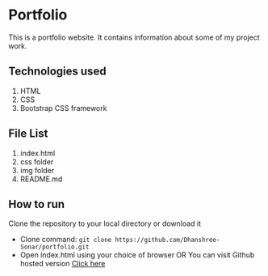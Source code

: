 # Portfolio
This is a portfolio website. It contains information about some of my project work.

## Technologies used
1. HTML
2. CSS
3. Bootstrap CSS framework

## File List
1. index.html
2. css folder
3. img folder
4. README.md

## How to run

Clone the repository to your local directory or download it
  - Clone command: `git clone https://github.com/Dhanshree-Sonar/portfolio.git`
  - Open index.html using your choice of browser
OR
You can visit Github hosted version [Click here](https://dhanshree-sonar.github.io/portfolio/)
